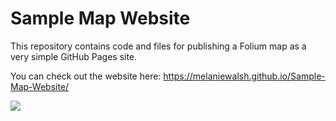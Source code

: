# Sample Map Website

This repository contains code and files for publishing a Folium map as a very simple GitHub Pages site.

You can check out the website here: https://melaniewalsh.github.io/Sample-Map-Website/

![](sample-map-website-diagram.png)
